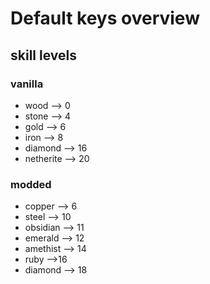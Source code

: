 # Default keys overview

## skill levels

### vanilla

- wood --> 0 
- stone --> 4
- gold --> 6
- iron --> 8
- diamond --> 16
- netherite --> 20

### modded

- copper --> 6
- steel --> 10
- obsidian --> 11
- emerald --> 12
- amethist --> 14
- ruby -->16
- diamond --> 18